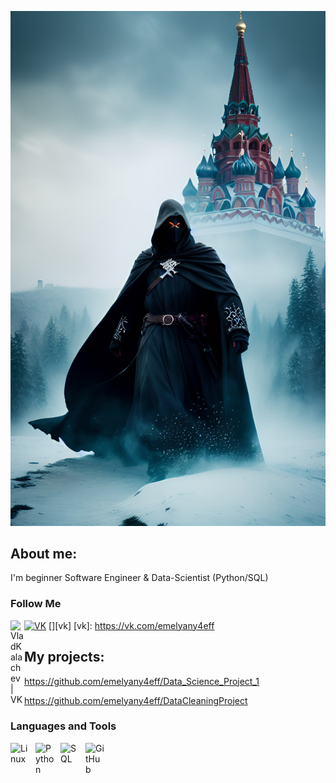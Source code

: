 ![Header](https://github.com/emelyany4eff/emelyany4eff/blob/master/dream_TradingCard.jpg)

## About me:
I'm beginner Software Engineer & Data-Scientist (Python/SQL)

### Follow Me
[![VK](https://img.shields.io/badge/-VKontakte-274b57?style=for-the-badge&logo=vk&logoColor=2c6aa2)](https://vk.com/emelyany4eff)
[<img align="left" alt="VladKalachev | VK" width="22px" src="https://cdn.jsdelivr.net/npm/simple-icons@v3/icons/vk.svg" />][vk]
[vk]: https://vk.com/emelyany4eff

## My projects:
https://github.com/emelyany4eff/Data_Science_Project_1

https://github.com/emelyany4eff/DataCleaningProject

### Languages and Tools
<img align="left" alt="Linux" width="30px" style="padding-right:10px;" src="https://cdn.jsdelivr.net/gh/devicons/devicon/icons/linux/linux-original.svg" />
<img align="left" alt="Python" width="30px" style="padding-right:10px;" src="https://cdn.jsdelivr.net/gh/devicons/devicon/icons/python/python-original.svg" />
<img align="left" alt="SQL" width="30px" style="padding-right:10px;" src="https://upload.wikimedia.org/wikipedia/commons/0/0a/MySQL_textlogo.svg" />
<img align="left" alt="GitHub" width="30px" style="padding-right:10px;" src="https://cdn.jsdelivr.net/gh/devicons/devicon/icons/github/github-original.svg" />
